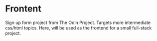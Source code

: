 # Frontent

Sign up form project from The Odin Project. Targets more intermediate css/html topics. 
Here, will be used as the frontend for a small full-stack project.